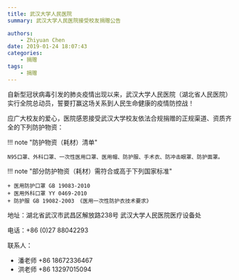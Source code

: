 ```yaml
---
title: 武汉大学人民医院
summary: 武汉大学人民医院接受校友捐赠公告

authors:
    - Zhiyuan Chen
date: 2019-01-24 18:07:43
categories: 
    - 捐赠
tags:
    - 捐赠
---
```


自新型冠状病毒引发的肺炎疫情出现以来，武汉大学人民医院（湖北省人民医院）实行全院总动员，誓要打赢这场关系到人民生命健康的疫情防控战！

应广大校友的爱心，医院感恩接受武汉大学校友依法合规捐赠的正规渠道、资质齐全的下列防护物资：

!!! note "防护物资（耗材）清单"

    N95口罩、外科口罩、一次性医用口罩、医用帽、防护服、手术衣、防冲击眼罩、防护面罩。

!!! note "部分防护物资（耗材）需符合或高于下列国家标准"

    + 医用防护口罩 GB 19083-2010
    + 医用外科口罩 YY 0469-2010
    + 防护服 GB 19082-2003 《医用一次性防护衣技术要求》

地址：湖北省武汉市武昌区解放路238号 武汉大学人民医院医疗设备处

电话：+86 (0)27 88042293

联系人：

+ 潘老师 +86 18672336467
+ 洪老师 +86 13297015094
